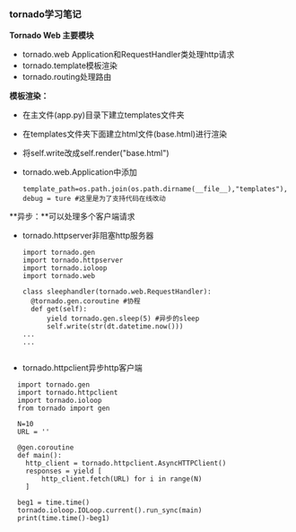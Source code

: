 ### tornado学习笔记

**Tornado Web 主要模块**

- tornado.web Application和RequestHandler类处理http请求
- tornado.template模板渲染
- tornado.routing处理路由



**模板渲染：**

- 在主文件(app.py)目录下建立templates文件夹

- 在templates文件夹下面建立html文件(base.html)进行渲染

- 将self.write改成self.render("base.html")

- tornado.web.Application中添加
	```
	template_path=os.path.join(os.path.dirname(__file__),"templates"),
	debug = ture #这里是为了支持代码在线改动
	```

**异步：**可以处理多个客户端请求

- tornado.httpserver非阻塞http服务器

  ```
  import tornado.gen
  import tornado.httpserver
  import tornado.ioloop
  import tornado.web
  
  class sleephandler(tornado.web.RequestHandler):
  	@tornado.gen.coroutine #协程
  	def get(self):
  		yield tornado.gen.sleep(5) #异步的sleep
  		self.write(str(dt.datetime.now()))
  ...
  ...
  	
  ```

- tornado.httpclient异步http客户端
```
  import tornado.gen
  import tornado.httpclient
  import tornado.ioloop
  from tornado import gen
  
  N=10
  URL = ''
  
  @gen.coroutine
  def main():
  	http_client = tornado.httpclient.AsyncHTTPClient()
  	responses = yield [
  		http_client.fetch(URL) for i in range(N)
  	]
  
  beg1 = time.time()
  tornado.ioloop.IOLoop.current().run_sync(main)
  print(time.time()-beg1)
```